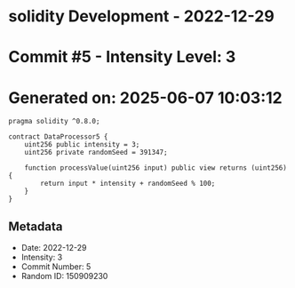 ﻿# solidity Development - 2022-12-29
# Commit #5 - Intensity Level: 3
# Generated on: 2025-06-07 10:03:12
```solidity
pragma solidity ^0.8.0;

contract DataProcessor5 {
    uint256 public intensity = 3;
    uint256 private randomSeed = 391347;

    function processValue(uint256 input) public view returns (uint256) {
        return input * intensity + randomSeed % 100;
    }
}
```
## Metadata
- Date: 2022-12-29
- Intensity: 3
- Commit Number: 5
- Random ID: 150909230

